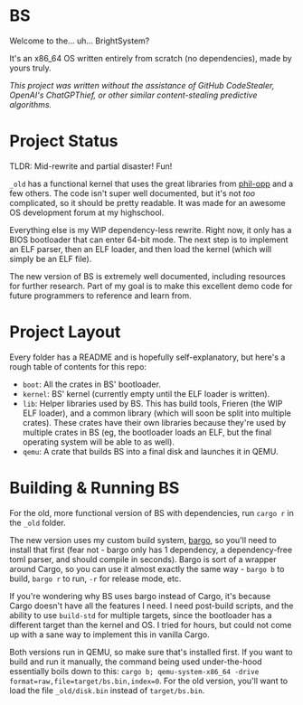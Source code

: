 # BS

Welcome to the... uh... BrightSystem?

It's an x86_64 OS written entirely from scratch (no dependencies), made by yours truly.

*This project was written without the assistance of GitHub CodeStealer, OpenAI's ChatGPThief, or other similar
content-stealing predictive algorithms.*

# Project Status

TLDR: Mid-rewrite and partial disaster! Fun!

`_old` has a functional kernel that uses the great libraries from [phil-opp](https://os.phil-opp.com/) and a few others. The code
isn't super well documented, but it's not *too* complicated, so it should be pretty readable. It was made for an awesome
OS development forum at my highschool.

Everything else is my WIP dependency-less rewrite. Right now, it only has a BIOS bootloader that can enter 64-bit mode.
The next step is to implement an ELF parser, then an ELF loader, and then load the kernel (which will simply be an ELF file).

The new version of BS is extremely well documented, including resources for further research. Part of my goal is to make this
excellent demo code for future programmers to reference and learn from.

# Project Layout

Every folder has a README and is hopefully self-explanatory, but here's a rough table of contents for this repo:
- `boot`: All the crates in BS' bootloader.
- `kernel`: BS' kernel (currently empty until the ELF loader is written).
- `lib`: Helper libraries used by BS. This has build tools, Frieren (the WIP ELF loader), and a common library (which will
soon be split into multiple crates). These crates have their own libraries because they're used by multiple crates in BS
(eg, the bootloader loads an ELF, but the final operating system will be able to as well).
- `qemu`: A crate that builds BS into a final disk and launches it in QEMU.

# Building & Running BS

For the old, more functional version of BS with dependencies, run `cargo r` in the `_old` folder.

The new version uses my custom build system, [bargo](https://github.com/bright-shard/bargo), so you'll need to install that first
(fear not - bargo only has 1 dependency, a dependency-free toml parser, and should compile in seconds). Bargo is sort of a wrapper
around Cargo, so you can use it almost exactly the same way - `bargo b` to build, `bargo r` to run, `-r` for release mode, etc.

If you're wondering why BS uses bargo instead of Cargo, it's because Cargo doesn't have all the features I need. I need post-build
scripts, and the ability to use `build-std` for multiple targets, since the bootloader has a different target than the kernel and OS.
I tried for hours, but could not come up with a sane way to implement this in vanilla Cargo.

Both versions run in QEMU, so make sure that's installed first. If you want to build and run it manually, the command being used
under-the-hood essentially boils down to this: `cargo b; qemu-system-x86_64 -drive format=raw,file=target/bs.bin,index=0`. For the
old version, you'll want to load the file `_old/disk.bin` instead of `target/bs.bin`.
